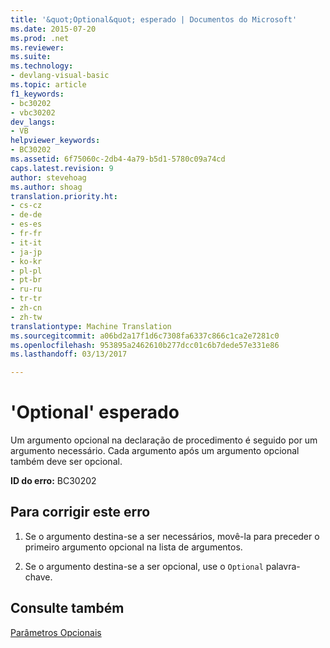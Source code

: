 ```yaml
---
title: '&quot;Optional&quot; esperado | Documentos do Microsoft'
ms.date: 2015-07-20
ms.prod: .net
ms.reviewer: 
ms.suite: 
ms.technology:
- devlang-visual-basic
ms.topic: article
f1_keywords:
- bc30202
- vbc30202
dev_langs:
- VB
helpviewer_keywords:
- BC30202
ms.assetid: 6f75060c-2db4-4a79-b5d1-5780c09a74cd
caps.latest.revision: 9
author: stevehoag
ms.author: shoag
translation.priority.ht:
- cs-cz
- de-de
- es-es
- fr-fr
- it-it
- ja-jp
- ko-kr
- pl-pl
- pt-br
- ru-ru
- tr-tr
- zh-cn
- zh-tw
translationtype: Machine Translation
ms.sourcegitcommit: a06bd2a17f1d6c7308fa6337c866c1ca2e7281c0
ms.openlocfilehash: 953895a2462610b277dcc01c6b7dede57e331e86
ms.lasthandoff: 03/13/2017

---
```

# <a name="39optional39-expected"></a>'Optional' esperado
Um argumento opcional na declaração de procedimento é seguido por um argumento necessário. Cada argumento após um argumento opcional também deve ser opcional.  
  
 **ID do erro:** BC30202  
  
## <a name="to-correct-this-error"></a>Para corrigir este erro  
  
1.  Se o argumento destina-se a ser necessários, movê-la para preceder o primeiro argumento opcional na lista de argumentos.  
  
2.  Se o argumento destina-se a ser opcional, use o `Optional` palavra-chave.  
  
## <a name="see-also"></a>Consulte também  
 [Parâmetros Opcionais](../../../visual-basic/programming-guide/language-features/procedures/optional-parameters.md)
